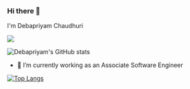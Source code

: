 ### Hi there 👋

I'm Debapriyam Chaudhuri


![](https://komarev.com/ghpvc/?username=your-github-DebapriyamChaudhuri&color=dc143c)


![Debapriyam's GitHub stats](https://github-readme-stats.vercel.app/api?username=DebapriyamChaudhuri&show_icons=true&theme=midnight-purple)
 
- 🔭 I’m currently working as an Associate Software Engineer
<!--
- 🌱 I’m currently learning FLUTTER
- 👯 I’m looking to collaborate on ...
- 🤔 I’m looking for help with ...

- 💬 Ask me about ...
- 📫 How to reach me: ...
- 😄 Pronouns: ...
- ⚡ Fun fact: ...
-->
[![Top Langs](https://github-readme-stats.vercel.app/api/top-langs/?username=DebapriyamChaudhuri&layout=compact)](https://github.com/Itsurboyunagi/github-readme-stats)
